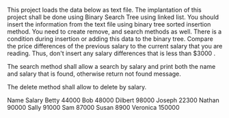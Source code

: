 This project loads the data below as text file. The implantation of this project shall be done using Binary Search Tree using linked list. You should  insert the information from the text file using binary tree sorted insertion method. You need to create remove, and search methods as well. There is a condition during insertion or adding this data to the binary tree. Compare the price differences of the previous salary to the current salary that you are reading. Thus, don't insert any salary differences that is less than $3000 .

The search method shall allow a search by salary and print both the name and salary that is found, otherwise return not found message.

 The delete method shall allow to delete by salary. 

 
Name 	Salary
Betty 	44000
Bob 	48000
Dilbert 	98000
Joseph 	22300
Nathan 	90000
Sally 	91000
Sam 	87000
Susan 	8900
Veronica 	150000
